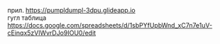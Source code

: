 прил. https://pumpldumpl-3dpu.glideapp.io  
гугл таблица https://docs.google.com/spreadsheets/d/1sbPYfUpbWnd_xC7n7e1uV-cEinqx5zVlWvrDJo9IOU0/edit
